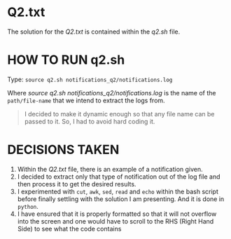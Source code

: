 # Q2.txt
The solution for the *Q2.txt* is contained within the *q2.sh* file.

# HOW TO RUN q2.sh
Type:
`source q2.sh notifications_q2/notifications.log`

Where *source q2.sh notifications_q2/notifications.log* is the name of the `path/file-name` that we intend to 
extract the logs from.
> I decided to make it dynamic  enough so that any file name can be passed to it. So, I had to avoid hard coding it.

# DECISIONS TAKEN
1. Within the *Q2.txt* file, there is an example of a notification given.
2. I decided to extract only that type of notification out of the log file and then process it to get 
the desired results.
3. I experimented with `cut`, `awk`, `sed`, `read` and `echo` within the bash script before finally settling with
the solution I am presenting. And it is done in `python`.
4. I have ensured that it is properly formatted so that it will not overflow into the screen and one would have
to scroll to the RHS (Right Hand Side) to see what the code contains
   
